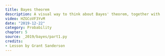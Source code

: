 ```yaml
---
title: Bayes theorem
description: A visual way to think about Bayes' theorem, together with discussion on what makes the laws of probability more intuitive.
video: HZGCoVF3YvM
date: "2019-12-22"
category: Probability
chapter: 5
source: _2019/bayes/part1.py
credits:
- Lesson by Grant Sanderson
---
```

